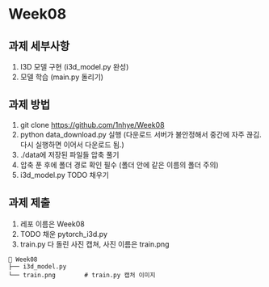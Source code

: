 # Week08

## 과제 세부사항
1. I3D 모델 구현 (i3d_model.py 완성)
2. 모델 학습 (main.py 돌리기)

## 과제 방법
1. git clone https://github.com/1nhye/Week08
2. python data_download.py 실행 (다운로드 서버가 불안정해서 중간에 자주 끊김. 다시 실행하면 이어서 다운로드 됨.)
3. ./data에 저장된 파일들 압축 풀기
4. 압축 푼 후에 폴더 경로 확인 필수 (폴더 안에 같은 이름의 폴더 주의)
5. i3d_model.py TODO 채우기

## 과제 제출
1. 레포 이름은 Week08
2. TODO 채운 pytorch_i3d.py
3. train.py 다 돌린 사진 캡쳐, 사진 이름은 train.png
```
📂 Week08
├── i3d_model.py
└── train.png        # train.py 캡처 이미지
```
